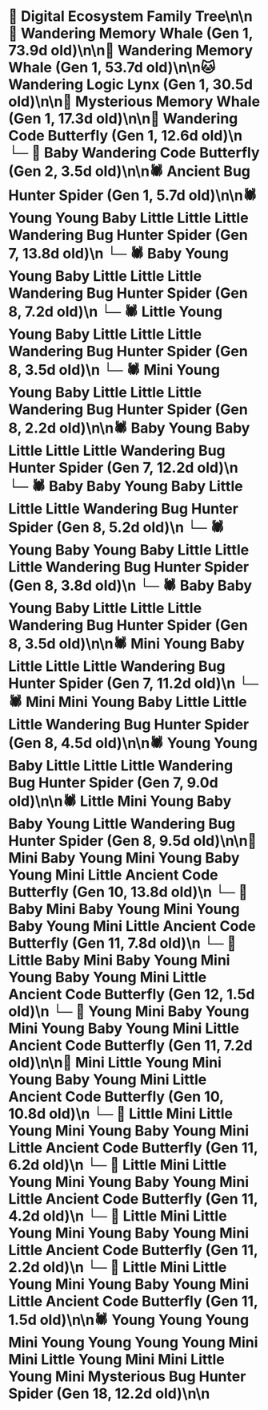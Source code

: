 # 🌳 Digital Ecosystem Family Tree\n\n🐋 Wandering Memory Whale (Gen 1, 73.9d old)\n\n🐋 Wandering Memory Whale (Gen 1, 53.7d old)\n\n🐱 Wandering Logic Lynx (Gen 1, 30.5d old)\n\n🐋 Mysterious Memory Whale (Gen 1, 17.3d old)\n\n🦋 Wandering Code Butterfly (Gen 1, 12.6d old)\n  └─ 🦋 Baby Wandering Code Butterfly (Gen 2, 3.5d old)\n\n🕷️ Ancient Bug Hunter Spider (Gen 1, 5.7d old)\n\n🕷️ Young Young Baby Little Little Little Wandering Bug Hunter Spider (Gen 7, 13.8d old)\n  └─ 🕷️ Baby Young Young Baby Little Little Little Wandering Bug Hunter Spider (Gen 8, 7.2d old)\n  └─ 🕷️ Little Young Young Baby Little Little Little Wandering Bug Hunter Spider (Gen 8, 3.5d old)\n  └─ 🕷️ Mini Young Young Baby Little Little Little Wandering Bug Hunter Spider (Gen 8, 2.2d old)\n\n🕷️ Baby Young Baby Little Little Little Wandering Bug Hunter Spider (Gen 7, 12.2d old)\n  └─ 🕷️ Baby Baby Young Baby Little Little Little Wandering Bug Hunter Spider (Gen 8, 5.2d old)\n  └─ 🕷️ Young Baby Young Baby Little Little Little Wandering Bug Hunter Spider (Gen 8, 3.8d old)\n  └─ 🕷️ Baby Baby Young Baby Little Little Little Wandering Bug Hunter Spider (Gen 8, 3.5d old)\n\n🕷️ Mini Young Baby Little Little Little Wandering Bug Hunter Spider (Gen 7, 11.2d old)\n  └─ 🕷️ Mini Mini Young Baby Little Little Little Wandering Bug Hunter Spider (Gen 8, 4.5d old)\n\n🕷️ Young Young Baby Little Little Little Wandering Bug Hunter Spider (Gen 7, 9.0d old)\n\n🕷️ Little Mini Young Baby Baby Young Little Wandering Bug Hunter Spider (Gen 8, 9.5d old)\n\n🦋 Mini Baby Young Mini Young Baby Young Mini Little Ancient Code Butterfly (Gen 10, 13.8d old)\n  └─ 🦋 Baby Mini Baby Young Mini Young Baby Young Mini Little Ancient Code Butterfly (Gen 11, 7.8d old)\n    └─ 🦋 Little Baby Mini Baby Young Mini Young Baby Young Mini Little Ancient Code Butterfly (Gen 12, 1.5d old)\n  └─ 🦋 Young Mini Baby Young Mini Young Baby Young Mini Little Ancient Code Butterfly (Gen 11, 7.2d old)\n\n🦋 Mini Little Young Mini Young Baby Young Mini Little Ancient Code Butterfly (Gen 10, 10.8d old)\n  └─ 🦋 Little Mini Little Young Mini Young Baby Young Mini Little Ancient Code Butterfly (Gen 11, 6.2d old)\n  └─ 🦋 Little Mini Little Young Mini Young Baby Young Mini Little Ancient Code Butterfly (Gen 11, 4.2d old)\n  └─ 🦋 Little Mini Little Young Mini Young Baby Young Mini Little Ancient Code Butterfly (Gen 11, 2.2d old)\n  └─ 🦋 Little Mini Little Young Mini Young Baby Young Mini Little Ancient Code Butterfly (Gen 11, 1.5d old)\n\n🕷️ Young Young Young Mini Young Young Young Young Mini Mini Little Young Mini Mini Little Young Mini Mysterious Bug Hunter Spider (Gen 18, 12.2d old)\n\n